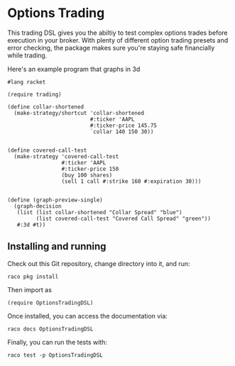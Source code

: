 # Options Trading

This trading DSL gives you the abiltiy to test complex options trades before execution in your broker. With plenty of different option trading presets and error checking, the package makes sure you're staying safe financially while trading. 

Here's an example program that graphs in 3d

```
#lang racket

(require trading)

(define collar-shortened
  (make-strategy/shortcut 'collar-shortened
                          #:ticker 'AAPL
                          #:ticker-price 145.75
                          `collar 140 150 30))


(define covered-call-test
  (make-strategy 'covered-call-test
                 #:ticker 'AAPL
                 #:ticker-price 150
                 (buy 100 shares)
                 (sell 1 call #:strike 160 #:expiration 30)))
                
                
(define (graph-preview-single)
  (graph-decision
   (list (list collar-shortened "Collar Spread" "blue")
         (list covered-call-test "Covered Call Spread" "green"))
   #:3d #t))
```

## Installing and running

Check out this Git repository, change directory into it, and run:


```
raco pkg install
```

Then import as

```
(require OptionsTradingDSL)
```

Once installed, you can access the documentation via:

```
raco docs OptionsTradingDSL
```

Finally, you can run the tests with:

```
raco test -p OptionsTradingDSL
```
